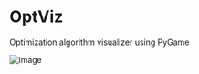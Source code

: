 # OptViz
Optimization algorithm visualizer using PyGame

![image](https://user-images.githubusercontent.com/62809012/126894864-d0ccde00-8cc5-4b56-987a-b87a2fcbfcc4.png)
